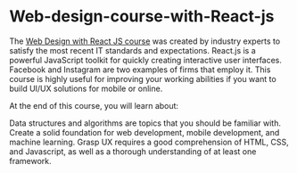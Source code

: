# Web-design-course-with-React-js
The [Web Design with React JS course](https://www.a2nacademy.com/course/web-design-course-with-reactjs) was created by industry experts to satisfy the most recent IT standards and expectations. React.js is a powerful JavaScript toolkit for quickly creating interactive user interfaces. Facebook and Instagram are two examples of firms that employ it. This course is highly useful for improving your working abilities if you want to build UI/UX solutions for mobile or online.

At the end of this course, you will learn about:

Data structures and algorithms are topics that you should be familiar with.
Create a solid foundation for web development, mobile development, and machine learning.
Grasp UX requires a good comprehension of HTML, CSS, and Javascript, as well as a thorough understanding of at least one framework.
